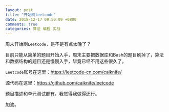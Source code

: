 ```yaml
---
layout: post
title: "开始刷leetcode"
date: 2018-12-17 09:50:09 +0800
comments: true
categories: 算法 编程 实战
---
```

周末开始刷`Leetcode`，是不是有点太晚了？

<!-- more -->

目前只能从简单的题目开始入手，周末主要把数据库和Bash的题目刷掉了，算法和数据结构的题目还是慢慢入手，毕竟已经不用这些很久了。

`Leetcode`账号在这里：https://leetcode-cn.com/caiknife/

源代码在这里：https://github.com/caiknife/leetcode

题目描述和单元测试都有，我觉得我做得还行。

加油。
